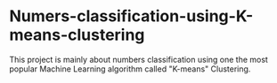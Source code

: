 # Numers-classification-using-K-means-clustering
This project is mainly about numbers classification using one the most popular Machine Learning algorithm called "K-means" Clustering.
